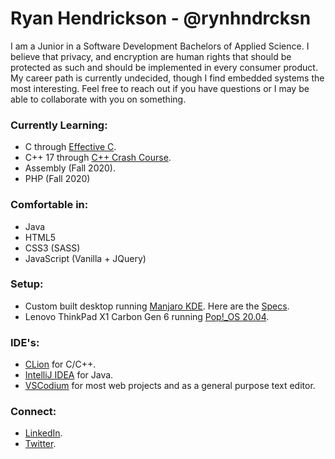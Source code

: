 # Ryan Hendrickson - @rynhndrcksn

I am a Junior in a Software Development Bachelors of Applied Science. I believe that privacy, and encryption are human rights that should be protected as such and should be implemented in every consumer product. My career path is currently undecided, though I find embedded systems the most interesting. Feel free to reach out if you have questions or I may be able to collaborate with you on something.

### Currently Learning:
- C through [Effective C](https://nostarch.com/Effective_C).
- C++ 17 through [C++ Crash Course](https://nostarch.com/cppcrashcourse).
- Assembly (Fall 2020).
- PHP (Fall 2020)

### Comfortable in:
- Java
- HTML5
- CSS3 (SASS)
- JavaScript (Vanilla + JQuery)

### Setup:
- Custom built desktop running [Manjaro KDE](https://manjaro.org/). Here are the [Specs](https://pcpartpicker.com/user/leaderelrond/saved/smtL23).
- Lenovo ThinkPad X1 Carbon Gen 6 running [Pop!_OS 20.04](https://pop.system76.com/).

### IDE's:
- [CLion](https://www.jetbrains.com/clion/) for C/C++.
- [IntelliJ IDEA](https://www.jetbrains.com/idea/) for Java.
- [VSCodium](https://vscodium.com/) for most web projects and as a general purpose text editor.

### Connect:
- [LinkedIn](https://www.linkedin.com/in/rynhndrcksn/).
- [Twitter](https://twitter.com/leaderelrond).
